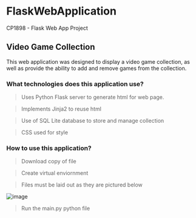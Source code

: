 # FlaskWebApplication
CP1898 - Flask Web App Project

## Video Game Collection

This web application was designed to display a video game collection, as well as provide the ability to add and remove games from the collection. 

### What technologies does this application use?

>Uses Python Flask server to generate html for web page.

>Implements Jinja2 to reuse html

>Use of SQL Lite database to store and manage collection

>CSS used for style


### How to use this application?

>Download copy of file

>Create virtual enviornment

>Files must be laid out as they are pictured below

![image](https://user-images.githubusercontent.com/84094288/145621178-776b6d4f-aceb-4955-8160-b7db60d7da04.png)

>Run the main.py python file
